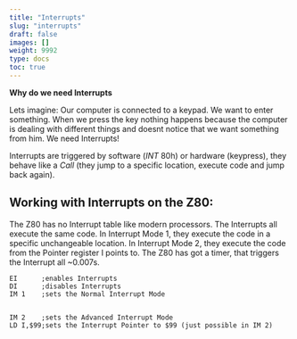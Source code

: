 ```yaml
---
title: "Interrupts"
slug: "interrupts"
draft: false
images: []
weight: 9992
type: docs
toc: true
---
```


**Why do we need Interrupts**

Lets imagine:
Our computer is connected to a keypad. We want to enter something. When we press the key nothing happens because the computer is dealing with different things and doesnt notice that we want something from him. We need Interrupts!

Interrupts are triggered by software (_INT_ 80h) or hardware (keypress), they behave like a _Call_ (they jump to a specific location, execute code and jump back again). 


## Working with Interrupts on the Z80:
The Z80 has no Interrupt table like modern processors. The Interrupts all execute the same code. In Interrupt Mode 1, they execute the code in a specific unchangeable location. In Interrupt Mode 2, they execute the code from the Pointer  register I points to. The Z80 has got a timer, that triggers the Interrupt all ~0.007s.

    EI      ;enables Interrupts
    DI      ;disables Interrupts
    IM 1    ;sets the Normal Interrupt Mode


    IM 2    ;sets the Advanced Interrupt Mode 
    LD I,$99;sets the Interrupt Pointer to $99 (just possible in IM 2)
    
    


